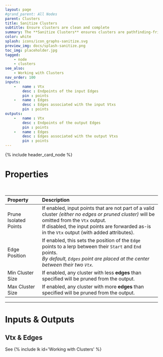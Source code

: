 ```yaml
---
layout: page
#grand_parent: All Nodes
parent: Clusters
title: Sanitize Clusters
subtitle: Ensure clusters are clean and complete
summary: The **Sanitize Clusters** ensures clusters are pathfinding-friendly. Fix broken connections, create new clusters as needed. Customize settings for isolated points, edge positions, and cluster sizes.
color: white
splash: icons/icon_graphs-sanitize.svg
preview_img: docs/splash-sanitize.png
toc_img: placeholder.jpg
tagged:
    - node
    - clusters
see_also:
    - Working with Clusters
nav_order: 100
inputs:
    -   name : Vtx
        desc : Endpoints of the input Edges
        pin : points
    -   name : Edges
        desc : Edges associated with the input Vtxs
        pin : points
outputs:
    -   name : Vtx
        desc : Endpoints of the output Edges
        pin : points
    -   name : Edges
        desc : Edges associated with the output Vtxs
        pin : points
---
```


{% include header_card_node %}

# Properties
<br>

| Property       | Description          |
|:-------------|:------------------|
| Prune Isolated Points           | If enabled, input points that are not part of a valid cluster *(either no edges or pruned cluster)* will be omitted from the `Vtx` output.<br>If disabled, the input points are forwarded as-is in the `Vtx` output (with added attributes).  |
| Edge Position           | If enabled, this sets the position of the `Edge` points to a lerp between their `Start` and `End` points.<br>*By default, `Edges` point are placed at the center between their two `Vtx`.*|
| Min Cluster Size           | If enabled, any cluster with less **edges** than specified will be pruned from the output.  |
| Max Cluster Size           | If enabled, any cluster with more **edges** than specified will be pruned from the output.  |

---
# Inputs & Outputs
## Vtx & Edges
See {% include lk id='Working with Clusters' %}